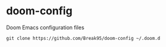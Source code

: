 # doom-config
Doom Emacs configuration files

``` 
git clone https://github.com/Break95/doom-config ~/.doom.d
```
